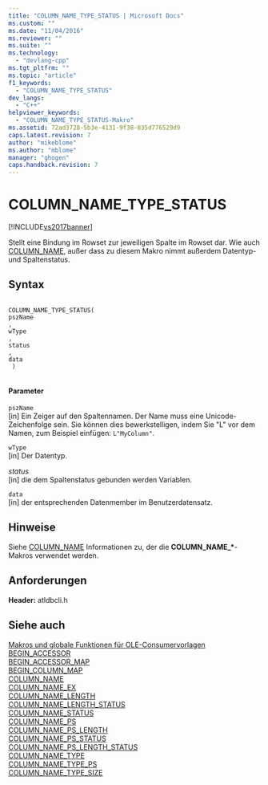 ```yaml
---
title: "COLUMN_NAME_TYPE_STATUS | Microsoft Docs"
ms.custom: ""
ms.date: "11/04/2016"
ms.reviewer: ""
ms.suite: ""
ms.technology: 
  - "devlang-cpp"
ms.tgt_pltfrm: ""
ms.topic: "article"
f1_keywords: 
  - "COLUMN_NAME_TYPE_STATUS"
dev_langs: 
  - "C++"
helpviewer_keywords: 
  - "COLUMN_NAME_TYPE_STATUS-Makro"
ms.assetid: 72ad3728-5b3e-4131-9f38-835d776529d9
caps.latest.revision: 7
author: "mikeblome"
ms.author: "mblome"
manager: "ghogen"
caps.handback.revision: 7
---
```

# COLUMN_NAME_TYPE_STATUS
[!INCLUDE[vs2017banner](../../assembler/inline/includes/vs2017banner.md)]

Stellt eine Bindung im Rowset zur jeweiligen Spalte im Rowset dar.  Wie auch [COLUMN\_NAME](../../data/oledb/column-name.md), außer dass zu diesem Makro nimmt außerdem Datentyp\- und Spaltenstatus.  
  
## Syntax  
  
```  
  
COLUMN_NAME_TYPE_STATUS(  
pszName  
,   
wType  
,   
status  
,   
data  
 )  
  
```  
  
#### Parameter  
 `pszName`  
 \[in\] Ein Zeiger auf den Spaltennamen.  Der Name muss eine Unicode\-Zeichenfolge sein.  Sie können dies bewerkstelligen, indem Sie "L" vor dem Namen, zum Beispiel einfügen: `L"MyColumn"`.  
  
 `wType`  
 \[in\] Der Datentyp.  
  
 *status*  
 \[in\] die dem Spaltenstatus gebunden werden Variablen.  
  
 `data`  
 \[in\] der entsprechenden Datenmember im Benutzerdatensatz.  
  
## Hinweise  
 Siehe [COLUMN\_NAME](../../data/oledb/column-name.md) Informationen zu, der die **COLUMN\_NAME\_\***\-Makros verwendet werden.  
  
## Anforderungen  
 **Header:** atldbcli.h  
  
## Siehe auch  
 [Makros und globale Funktionen für OLE\-Consumervorlagen](../../data/oledb/macros-and-global-functions-for-ole-db-consumer-templates.md)   
 [BEGIN\_ACCESSOR](../../data/oledb/begin-accessor.md)   
 [BEGIN\_ACCESSOR\_MAP](../../data/oledb/begin-accessor-map.md)   
 [BEGIN\_COLUMN\_MAP](../../data/oledb/begin-column-map.md)   
 [COLUMN\_NAME](../../data/oledb/column-name.md)   
 [COLUMN\_NAME\_EX](../../data/oledb/column-name-ex.md)   
 [COLUMN\_NAME\_LENGTH](../../data/oledb/column-name-length.md)   
 [COLUMN\_NAME\_LENGTH\_STATUS](../../data/oledb/column-name-length-status.md)   
 [COLUMN\_NAME\_STATUS](../../data/oledb/column-name-status.md)   
 [COLUMN\_NAME\_PS](../../data/oledb/column-name-ps.md)   
 [COLUMN\_NAME\_PS\_LENGTH](../../data/oledb/column-name-ps-length.md)   
 [COLUMN\_NAME\_PS\_STATUS](../../data/oledb/column-name-ps-status.md)   
 [COLUMN\_NAME\_PS\_LENGTH\_STATUS](../../data/oledb/column-name-ps-length-status.md)   
 [COLUMN\_NAME\_TYPE](../../data/oledb/column-name-type.md)   
 [COLUMN\_NAME\_TYPE\_PS](../../data/oledb/column-name-type-ps.md)   
 [COLUMN\_NAME\_TYPE\_SIZE](../../data/oledb/column-name-type-size.md)